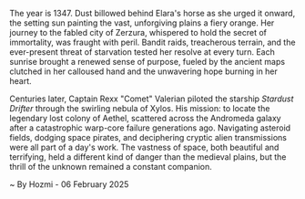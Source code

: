 
The year is 1347.  Dust billowed behind Elara's horse as she urged it onward, the setting sun painting the vast, unforgiving plains a fiery orange.  Her journey to the fabled city of Zerzura, whispered to hold the secret of immortality, was fraught with peril.  Bandit raids, treacherous terrain, and the ever-present threat of starvation tested her resolve at every turn.  Each sunrise brought a renewed sense of purpose, fueled by the ancient maps clutched in her calloused hand and the unwavering hope burning in her heart.

Centuries later, Captain Rexx "Comet" Valerian piloted the starship *Stardust Drifter* through the swirling nebula of Xylos.  His mission: to locate the legendary lost colony of Aethel, scattered across the Andromeda galaxy after a catastrophic warp-core failure generations ago.  Navigating asteroid fields, dodging space pirates, and deciphering cryptic alien transmissions were all part of a day's work. The vastness of space, both beautiful and terrifying, held a different kind of danger than the medieval plains, but the thrill of the unknown remained a constant companion.

~ By Hozmi - 06 February 2025
